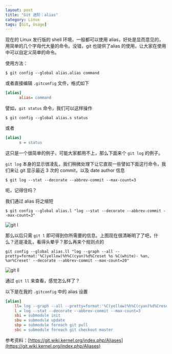 ```yaml
---
layout: post
title: "Git 进阶：alias"
category: Linux
tags: [Git, Usage]
---
```


现在的 Linux 发行版的 shell 环境，一般都可以使用 alias，好处是显而意见的，用简单的几个字母代大量的命令。没错，git 也提供了alias 的使用，让大家在使用中可以自定义简单的命令。

使用方法：

    $ git config --global alias.alias command

或者直接编辑 `.gitconfig` 文件，格式如下

```ini
[alias]
      alias= command
```

<!-- more -->

譬如，`git status` 命令，我们可以这样操作

    $ git config --global alias.s status

或者

```ini
[alias]
      s = status
```

这只是一个很简单的例子，可能大家都用不上，那么下面来个 `git log` 的例子。

`git log` 本身的显示很凌乱，我们稍微处理下让它直观一些譬如下面这行命令，我们来让 git 显示最近 3 次的 commit，以及 date author 信息

    $ git log --stat --decorate --abbrev-commit --max-count=3

呃，记得住吗？

我们通过 alias 将之缩短

    $ git config --global alias.l "log --stat --decorate --abbrev-commit --max-count=3"

![git l](/cdn/images/2012/06/git-l.png "git l")

那么以后只需 `git l` 即可得到你所需要的信息。上图现在很清晰明了了吧，什么？还是凌乱，看得头晕乎？那么再来个规则点的

    git config --global alias.ll "log --graph --all --pretty=format:'%C(yellow)%h%C(cyan)%d%Creset %s %C(white)- %an, %ar%Creset' --decorate --abbrev-commit --max-count=20"

![git ll](/cdn/images/2012/06/git-ll.png "git ll")

通过 `git ll` 来查看，感觉怎么样了？

以下是在我的 `.gitconfig` 中的 alias 设置

```ini
[alias]
    ll= log --graph --all --pretty=format:'%C(yellow)%h%C(cyan)%d%Creset %s %C(w    hite)- %an, %ar%Creset' --decorate --abbrev-commit --max-count=20
    l = log --stat --decorate --abbrev-commit --max-count=3
    sbi = submodule init
    sbu = submodule update
    sbp = submodule foreach git pull
    sbc = submodule foreach git checkout master
```

参考资料：[https://git.wiki.kernel.org/index.php/Aliases](https://git.wiki.kernel.org/index.php/Aliases)

